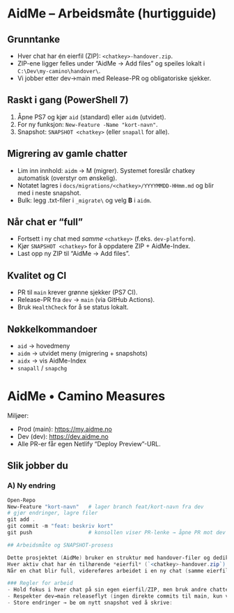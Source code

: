 # AidMe – Arbeidsmåte (hurtigguide)

## Grunntanke
- Hver chat har én eierfil (ZIP): `<chatkey>-handover.zip`.
- ZIP-ene ligger felles under “AidMe → Add files” og speiles lokalt i `C:\Dev\my-camino\handover\`.
- Vi jobber etter dev→main med Release-PR og obligatoriske sjekker.

## Raskt i gang (PowerShell 7)
1) Åpne PS7 og kjør `aid` (standard) eller `aidm` (utvidet).
2) For ny funksjon: `New-Feature -Name "kort-navn"`.
3) Snapshot: `SNAPSHOT <chatkey>` (eller `snapall` for alle).

## Migrering av gamle chatter
- Lim inn innhold: `aidm` → M (migrer). Systemet foreslår chatkey automatisk (overstyr om ønskelig).
- Notatet lagres i `docs/migrations/<chatkey>/YYYYMMDD-HHmm.md` og blir med i neste snapshot.
- Bulk: legg .txt-filer i `_migrate\` og velg **B** i `aidm`.

## Når chat er “full”
- Fortsett i ny chat med *samme* `<chatkey>` (f.eks. `dev-platform`).
- Kjør `SNAPSHOT <chatkey>` for å oppdatere ZIP + AidMe-Index.
- Last opp ny ZIP til “AidMe → Add files”.

## Kvalitet og CI
- PR til `main` krever grønne sjekker (PS7 CI).
- Release-PR fra `dev` → `main` (via GitHub Actions).
- Bruk `HealthCheck` for å se status lokalt.

## Nøkkelkommandoer
- `aid`  → hovedmeny
- `aidm` → utvidet meny (migrering + snapshots)
- `aidx` → vis AidMe-Index
- `snapall` / `snapchg`

# AidMe • Camino Measures

Miljøer:
- Prod (main): https://my.aidme.no
- Dev  (dev):  https://dev.aidme.no
- Alle PR-er får egen Netlify “Deploy Preview”-URL.

## Slik jobber du

### A) Ny endring
```powershell
Open-Repo
New-Feature "kort-navn"   # lager branch feat/kort-navn fra dev
# gjør endringer, lagre filer
git add .
git commit -m "feat: beskriv kort"
git push                  # konsollen viser PR-lenke → åpne PR mot dev

## Arbeidsmåte og SNAPSHOT-prosess

Dette prosjektet (AidMe) bruker en struktur med handover-filer og dedikerte chatter. 
Hver aktiv chat har én tilhørende *eierfil* (`<chatkey>-handover.zip`) som ligger under “Add files”. 
Når en chat blir full, videreføres arbeidet i en ny chat (samme eierfil → versjon v2/v3).  

### Regler for arbeid
- Hold fokus i hver chat på sin egen eierfil/ZIP, men bruk andre chatter/ZIP-er som kilder ved behov.  
- Respekter dev→main releaseflyt (ingen direkte commits til main, kun via PR).  
- Store endringer → be om nytt snapshot ved å skrive:  
